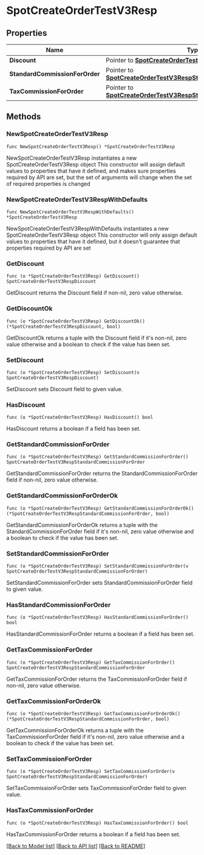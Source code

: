 # SpotCreateOrderTestV3Resp

## Properties

Name | Type | Description | Notes
------------ | ------------- | ------------- | -------------
**Discount** | Pointer to [**SpotCreateOrderTestV3RespDiscount**](SpotCreateOrderTestV3RespDiscount.md) |  | [optional] 
**StandardCommissionForOrder** | Pointer to [**SpotCreateOrderTestV3RespStandardCommissionForOrder**](SpotCreateOrderTestV3RespStandardCommissionForOrder.md) |  | [optional] 
**TaxCommissionForOrder** | Pointer to [**SpotCreateOrderTestV3RespStandardCommissionForOrder**](SpotCreateOrderTestV3RespStandardCommissionForOrder.md) |  | [optional] 

## Methods

### NewSpotCreateOrderTestV3Resp

`func NewSpotCreateOrderTestV3Resp() *SpotCreateOrderTestV3Resp`

NewSpotCreateOrderTestV3Resp instantiates a new SpotCreateOrderTestV3Resp object
This constructor will assign default values to properties that have it defined,
and makes sure properties required by API are set, but the set of arguments
will change when the set of required properties is changed

### NewSpotCreateOrderTestV3RespWithDefaults

`func NewSpotCreateOrderTestV3RespWithDefaults() *SpotCreateOrderTestV3Resp`

NewSpotCreateOrderTestV3RespWithDefaults instantiates a new SpotCreateOrderTestV3Resp object
This constructor will only assign default values to properties that have it defined,
but it doesn't guarantee that properties required by API are set

### GetDiscount

`func (o *SpotCreateOrderTestV3Resp) GetDiscount() SpotCreateOrderTestV3RespDiscount`

GetDiscount returns the Discount field if non-nil, zero value otherwise.

### GetDiscountOk

`func (o *SpotCreateOrderTestV3Resp) GetDiscountOk() (*SpotCreateOrderTestV3RespDiscount, bool)`

GetDiscountOk returns a tuple with the Discount field if it's non-nil, zero value otherwise
and a boolean to check if the value has been set.

### SetDiscount

`func (o *SpotCreateOrderTestV3Resp) SetDiscount(v SpotCreateOrderTestV3RespDiscount)`

SetDiscount sets Discount field to given value.

### HasDiscount

`func (o *SpotCreateOrderTestV3Resp) HasDiscount() bool`

HasDiscount returns a boolean if a field has been set.

### GetStandardCommissionForOrder

`func (o *SpotCreateOrderTestV3Resp) GetStandardCommissionForOrder() SpotCreateOrderTestV3RespStandardCommissionForOrder`

GetStandardCommissionForOrder returns the StandardCommissionForOrder field if non-nil, zero value otherwise.

### GetStandardCommissionForOrderOk

`func (o *SpotCreateOrderTestV3Resp) GetStandardCommissionForOrderOk() (*SpotCreateOrderTestV3RespStandardCommissionForOrder, bool)`

GetStandardCommissionForOrderOk returns a tuple with the StandardCommissionForOrder field if it's non-nil, zero value otherwise
and a boolean to check if the value has been set.

### SetStandardCommissionForOrder

`func (o *SpotCreateOrderTestV3Resp) SetStandardCommissionForOrder(v SpotCreateOrderTestV3RespStandardCommissionForOrder)`

SetStandardCommissionForOrder sets StandardCommissionForOrder field to given value.

### HasStandardCommissionForOrder

`func (o *SpotCreateOrderTestV3Resp) HasStandardCommissionForOrder() bool`

HasStandardCommissionForOrder returns a boolean if a field has been set.

### GetTaxCommissionForOrder

`func (o *SpotCreateOrderTestV3Resp) GetTaxCommissionForOrder() SpotCreateOrderTestV3RespStandardCommissionForOrder`

GetTaxCommissionForOrder returns the TaxCommissionForOrder field if non-nil, zero value otherwise.

### GetTaxCommissionForOrderOk

`func (o *SpotCreateOrderTestV3Resp) GetTaxCommissionForOrderOk() (*SpotCreateOrderTestV3RespStandardCommissionForOrder, bool)`

GetTaxCommissionForOrderOk returns a tuple with the TaxCommissionForOrder field if it's non-nil, zero value otherwise
and a boolean to check if the value has been set.

### SetTaxCommissionForOrder

`func (o *SpotCreateOrderTestV3Resp) SetTaxCommissionForOrder(v SpotCreateOrderTestV3RespStandardCommissionForOrder)`

SetTaxCommissionForOrder sets TaxCommissionForOrder field to given value.

### HasTaxCommissionForOrder

`func (o *SpotCreateOrderTestV3Resp) HasTaxCommissionForOrder() bool`

HasTaxCommissionForOrder returns a boolean if a field has been set.


[[Back to Model list]](../README.md#documentation-for-models) [[Back to API list]](../README.md#documentation-for-api-endpoints) [[Back to README]](../README.md)


